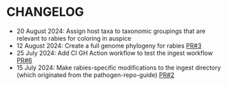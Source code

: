 # CHANGELOG
* 20 August 2024: Assign host taxa to taxonomic groupings that are relevant to rabies for coloring in auspice
* 12 August 2024: Create a full genome phylogeny for rabies [PR#3](https://github.com/nextstrain/rabies/pull/3)
* 25 July 2024: Add CI GH Action workflow to test the ingest workflow [PR#6](https://github.com/nextstrain/rabies/pull/6)
* 15 July 2024: Make rabies-specific modifications to the ingest directory (which originated from the pathogen-repo-guide) [PR#2](https://github.com/nextstrain/rabies/pull/2)

